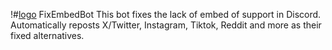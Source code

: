 !#[logo](https://raw.githubusercontent.com/kenhendricks00/FixEmbedBot/main/assets/logo.png) FixEmbedBot
This bot fixes the lack of embed of support in Discord. Automatically reposts X/Twitter, Instagram, Tiktok, Reddit and more as their fixed alternatives.
